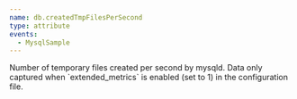 ```yaml
---
name: db.createdTmpFilesPerSecond
type: attribute
events:
  - MysqlSample
---
```


Number of temporary files created per second by mysqld. Data only captured when \`extended\_metrics\` is enabled (set to 1) in the configuration file.
